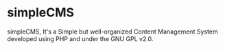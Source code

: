 # simpleCMS
simpleCMS, It's a Simple but well-organized Content Management System developed using PHP and under the GNU GPL v2.0.
